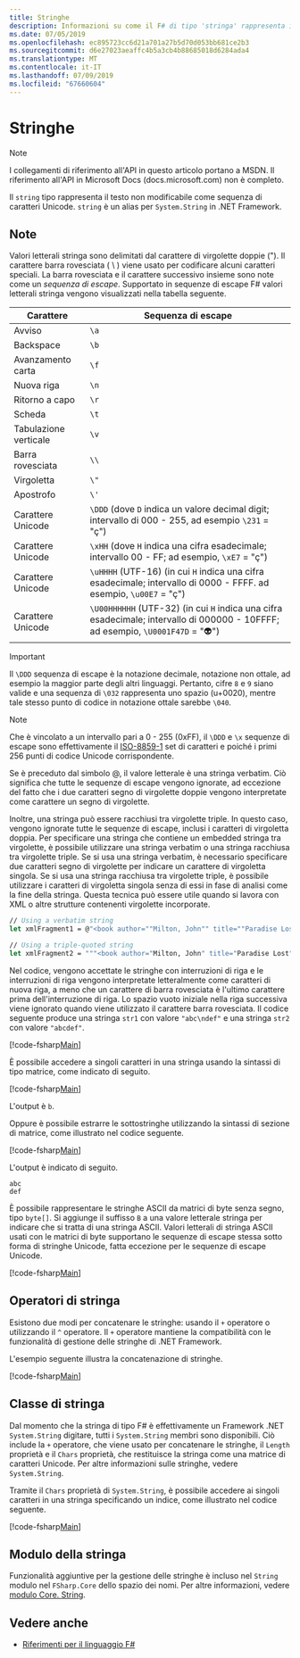 ```yaml
---
title: Stringhe
description: Informazioni su come il F# di tipo 'stringa' rappresenta il testo non modificabile come sequenza di caratteri Unicode.
ms.date: 07/05/2019
ms.openlocfilehash: ec895723cc6d21a701a27b5d70d053bb681ce2b3
ms.sourcegitcommit: d6e27023aeaffc4b5a3cb4b88685018d6284ada4
ms.translationtype: MT
ms.contentlocale: it-IT
ms.lasthandoff: 07/09/2019
ms.locfileid: "67660604"
---
```

# <a name="strings"></a>Stringhe

> [!NOTE]
> I collegamenti di riferimento all'API in questo articolo portano a MSDN.  Il riferimento all'API in Microsoft Docs (docs.microsoft.com) non è completo.

Il `string` tipo rappresenta il testo non modificabile come sequenza di caratteri Unicode. `string` è un alias per `System.String` in .NET Framework.

## <a name="remarks"></a>Note

Valori letterali stringa sono delimitati dal carattere di virgolette doppie ("). Il carattere barra rovesciata ( \\ ) viene usato per codificare alcuni caratteri speciali. La barra rovesciata e il carattere successivo insieme sono note come un *sequenza di escape*. Supportato in sequenze di escape F# valori letterali stringa vengono visualizzati nella tabella seguente.

|Carattere|Sequenza di escape|
|---------|---------------|
|Avviso|`\a`|
|Backspace|`\b`|
|Avanzamento carta|`\f`|
|Nuova riga|`\n`|
|Ritorno a capo|`\r`|
|Scheda|`\t`|
|Tabulazione verticale|`\v`|
|Barra rovesciata|`\\`|
|Virgoletta|`\"`|
|Apostrofo|`\'`|
|Carattere Unicode|`\DDD` (dove `D` indica un valore decimal digit; intervallo di 000 - 255, ad esempio `\231` = "ç")|
|Carattere Unicode|`\xHH` (dove `H` indica una cifra esadecimale; intervallo 00 - FF; ad esempio, `\xE7` = "ç")|
|Carattere Unicode|`\uHHHH` (UTF-16) (in cui `H` indica una cifra esadecimale; intervallo di 0000 - FFFF.  ad esempio, `\u00E7` = "ç")|
|Carattere Unicode|`\U00HHHHHH` (UTF-32) (in cui `H` indica una cifra esadecimale; intervallo di 000000 - 10FFFF;  ad esempio, `\U0001F47D` = "👽")|

> [!IMPORTANT]
> Il `\DDD` sequenza di escape è la notazione decimale, notazione non ottale, ad esempio la maggior parte degli altri linguaggi. Pertanto, cifre `8` e `9` siano valide e una sequenza di `\032` rappresenta uno spazio (u+0020), mentre tale stesso punto di codice in notazione ottale sarebbe `\040`.

> [!NOTE]
> Che è vincolato a un intervallo pari a 0 - 255 (0xFF), il `\DDD` e `\x` sequenze di escape sono effettivamente il [ISO-8859-1](https://en.wikipedia.org/wiki/ISO/IEC_8859-1#Code_page_layout) set di caratteri e poiché i primi 256 punti di codice Unicode corrispondente.

Se è preceduto dal simbolo @, il valore letterale è una stringa verbatim. Ciò significa che tutte le sequenze di escape vengono ignorate, ad eccezione del fatto che i due caratteri segno di virgolette doppie vengono interpretate come carattere un segno di virgolette.

Inoltre, una stringa può essere racchiusi tra virgolette triple. In questo caso, vengono ignorate tutte le sequenze di escape, inclusi i caratteri di virgoletta doppia. Per specificare una stringa che contiene un embedded stringa tra virgolette, è possibile utilizzare una stringa verbatim o una stringa racchiusa tra virgolette triple. Se si usa una stringa verbatim, è necessario specificare due caratteri segno di virgolette per indicare un carattere di virgoletta singola. Se si usa una stringa racchiusa tra virgolette triple, è possibile utilizzare i caratteri di virgoletta singola senza di essi in fase di analisi come la fine della stringa. Questa tecnica può essere utile quando si lavora con XML o altre strutture contenenti virgolette incorporate.

```fsharp
// Using a verbatim string
let xmlFragment1 = @"<book author=""Milton, John"" title=""Paradise Lost"">"

// Using a triple-quoted string
let xmlFragment2 = """<book author="Milton, John" title="Paradise Lost">"""
```

Nel codice, vengono accettate le stringhe con interruzioni di riga e le interruzioni di riga vengono interpretate letteralmente come caratteri di nuova riga, a meno che un carattere di barra rovesciata è l'ultimo carattere prima dell'interruzione di riga. Lo spazio vuoto iniziale nella riga successiva viene ignorato quando viene utilizzato il carattere barra rovesciata. Il codice seguente produce una stringa `str1` con valore `"abc\ndef"` e una stringa `str2` con valore `"abcdef"`.

[!code-fsharp[Main](../../../samples/snippets/fsharp/lang-ref-1/snippet1001.fs)]

È possibile accedere a singoli caratteri in una stringa usando la sintassi di tipo matrice, come indicato di seguito.

[!code-fsharp[Main](../../../samples/snippets/fsharp/lang-ref-1/snippet1002.fs)]

L'output è `b`.

Oppure è possibile estrarre le sottostringhe utilizzando la sintassi di sezione di matrice, come illustrato nel codice seguente.

[!code-fsharp[Main](../../../samples/snippets/fsharp/lang-ref-1/snippet1003.fs)]

L'output è indicato di seguito.

```
abc
def
```

È possibile rappresentare le stringhe ASCII da matrici di byte senza segno, tipo `byte[]`. Si aggiunge il suffisso `B` a una valore letterale stringa per indicare che si tratta di una stringa ASCII. Valori letterali di stringa ASCII usati con le matrici di byte supportano le sequenze di escape stessa sotto forma di stringhe Unicode, fatta eccezione per le sequenze di escape Unicode.

[!code-fsharp[Main](../../../samples/snippets/fsharp/lang-ref-1/snippet1004.fs)]

## <a name="string-operators"></a>Operatori di stringa

Esistono due modi per concatenare le stringhe: usando il `+` operatore o utilizzando il `^` operatore. Il `+` operatore mantiene la compatibilità con le funzionalità di gestione delle stringhe di .NET Framework.

L'esempio seguente illustra la concatenazione di stringhe.

[!code-fsharp[Main](../../../samples/snippets/fsharp/lang-ref-1/snippet1006.fs)]

## <a name="string-class"></a>Classe di stringa

Dal momento che la stringa di tipo F# è effettivamente un Framework .NET `System.String` digitare, tutti i `System.String` membri sono disponibili. Ciò include la `+` operatore, che viene usato per concatenare le stringhe, il `Length` proprietà e il `Chars` proprietà, che restituisce la stringa come una matrice di caratteri Unicode. Per altre informazioni sulle stringhe, vedere `System.String`.

Tramite il `Chars` proprietà di `System.String`, è possibile accedere ai singoli caratteri in una stringa specificando un indice, come illustrato nel codice seguente.

[!code-fsharp[Main](../../../samples/snippets/fsharp/lang-ref-1/snippet1005.fs)]

## <a name="string-module"></a>Modulo della stringa

Funzionalità aggiuntive per la gestione delle stringhe è incluso nel `String` modulo nel `FSharp.Core` dello spazio dei nomi. Per altre informazioni, vedere [modulo Core. String](https://msdn.microsoft.com/visualfsharpdocs/conceptual/core.string-module-%5bfsharp%5d).

## <a name="see-also"></a>Vedere anche

- [Riferimenti per il linguaggio F#](index.md)
